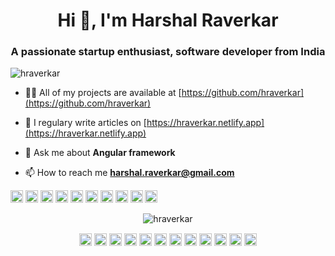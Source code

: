 <h1 align="center">Hi 👋, I'm Harshal Raverkar</h1>
<h3 align="center">A passionate startup enthusiast, software developer from India</h3>
<p align="left"> <img src="https://komarev.com/ghpvc/?username=hraverkar" alt="hraverkar" /> </p>

- 👨‍💻 All of my projects are available at [https://github.com/hraverkar](https://github.com/hraverkar)

- 📝 I regulary write articles on [https://hraverkar.netlify.app](https://hraverkar.netlify.app)

- 💬 Ask me about **Angular framework**

- 📫 How to reach me **harshal.raverkar@gmail.com**

<p align="left"><img src="https://konpa.github.io/devicon/devicon.git/icons/angularjs/angularjs-original.svg" alt="angularjs" width="20" height="20"/> <img src="https://konpa.github.io/devicon/devicon.git/icons/csharp/csharp-original.svg" alt="csharp" width="20" height="20"/> <img src="https://konpa.github.io/devicon/devicon.git/icons/docker/docker-original-wordmark.svg" alt="docker" width="20" height="20"/> <img src="https://konpa.github.io/devicon/devicon.git/icons/dot-net/dot-net-original-wordmark.svg" alt="dotnet" width="20" height="20"/> <img src="https://konpa.github.io/devicon/devicon.git/icons/javascript/javascript-original.svg" alt="javascript" width="20" height="20"/> <img src="https://konpa.github.io/devicon/devicon.git/icons/typescript/typescript-original.svg" alt="typescript" width="20" height="20"/> <img src="https://konpa.github.io/devicon/devicon.git/icons/mongodb/mongodb-original-wordmark.svg" alt="mongodb" width="20" height="20"/> <img src="https://konpa.github.io/devicon/devicon.git/icons/postgresql/postgresql-original-wordmark.svg" alt="postgresql" width="20" height="20"/> <img src="https://konpa.github.io/devicon/devicon.git/icons/nodejs/nodejs-original-wordmark.svg" alt="nodejs" width="20" height="20"/> <img src="https://konpa.github.io/devicon/devicon.git/icons/nginx/nginx-original.svg" alt="nginx" width="20" height="20"/></p><p align="center"> <img src="https://github-readme-stats.vercel.app/api?username=hraverkar&show_icons=true" alt="hraverkar" /> </p>

<p align="center">
<a href="https://medium.com/@hraverkar" target="blank"><img align="center" src="https://cdn.jsdelivr.net/npm/simple-icons@3.0.1/icons/medium.svg" alt="hraverkar" height="20" width="20" /></a>
<a href="https://dev.to/hraverkar" target="blank"><img align="center" src="https://cdn.jsdelivr.net/npm/simple-icons@3.0.1/icons/dev-dot-to.svg" alt="hraverkar" height="20" width="20" /></a>
<a href="https://twitter.com/hraverkar" target="blank"><img align="center" src="https://cdn.jsdelivr.net/npm/simple-icons@3.0.1/icons/twitter.svg" alt="hraverkar" height="20" width="20" /></a>
<a href="https://linkedin.com/in/hraverkar" target="blank"><img align="center" src="https://cdn.jsdelivr.net/npm/simple-icons@3.0.1/icons/linkedin.svg" alt="hraverkar" height="20" width="20" /></a>
<a href="https://stackoverflow.com/users/2635445/harshal" target="blank"><img align="center" src="https://cdn.jsdelivr.net/npm/simple-icons@3.0.1/icons/stackoverflow.svg" alt="2635445/harshal" height="20" width="20" /></a>
<a href="https://codesandbox.com/hraverkar" target="blank"><img align="center" src="https://cdn.jsdelivr.net/npm/simple-icons@3.0.1/icons/codesandbox.svg" alt="hraverkar" height="20" width="20" /></a>
<a href="https://kaggle.com/hraverkar" target="blank"><img align="center" src="https://cdn.jsdelivr.net/npm/simple-icons@3.0.1/icons/kaggle.svg" alt="hraverkar" height="20" width="20" /></a>
<a href="https://fb.com/hraverkar" target="blank"><img align="center" src="https://cdn.jsdelivr.net/npm/simple-icons@3.0.1/icons/facebook.svg" alt="hraverkar" height="20" width="20" /></a>
<a href="https://instagram.com/i.am_harshal" target="blank"><img align="center" src="https://cdn.jsdelivr.net/npm/simple-icons@3.0.1/icons/instagram.svg" alt="hraverkar" height="20" width="20" /></a> 
<a href="https://paypal.me/hraverkar" target="blank"><img align="center" src="https://cdn.jsdelivr.net/npm/simple-icons@3.0.1/icons/paypal.svg" alt="hraverkar" height="20" width="20" /></a>
<a href="https://www.patreon.com/hraverkar/creators" target="blank"><img align="center" src="https://cdn.jsdelivr.net/npm/simple-icons@3.0.1/icons/patreon.svg" alt="hraverkar" height="20" width="20" /></a>
  <a href="https://www.buymeacoffee.com/hraverkar" target="blank"><img align="center" src="https://cdn.jsdelivr.net/npm/simple-icons@3.0.1/icons/buymeacoffee.svg" alt="hraverkar" height="20" width="20" /></a>
</p>
